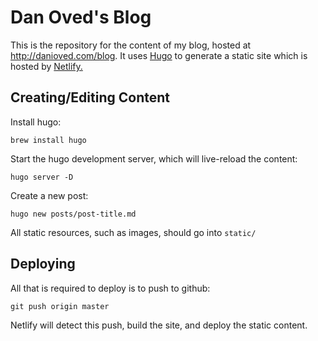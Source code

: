 # Dan Oved's Blog

This is the repository for the content of my blog, hosted at http://danioved.com/blog.
It uses [Hugo](https://gohugo.io/) to generate a static site which is hosted by [Netlify.](https://pages.github.com/)

## Creating/Editing Content

Install hugo:

    brew install hugo

Start the hugo development server, which will live-reload the content:

    hugo server -D

Create a new post:

    hugo new posts/post-title.md

All static resources, such as images, should go into `static/`

## Deploying

All that is required to deploy is to push to github:

    git push origin master

Netlify will detect this push, build the site, and deploy the static content.
